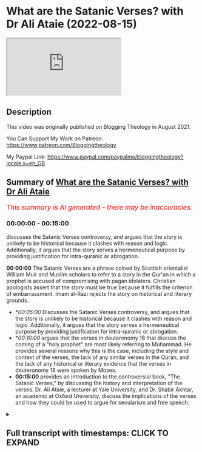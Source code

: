 # What are the Satanic Verses? with Dr Ali Ataie (2022-08-15)

<iframe loading='lazy' allow='autoplay' src='https://www.youtube.com/embed/bIplkk05rd8'></iframe>

## Description

This video was originally published on Blogging Theology in August 2021. 

You Can Support My Work on Patreon:
https://www.patreon.com/Bloggingtheology

My Paypal Link: 
https://www.paypal.com/paypalme/bloggingtheology?locale.x=en_GB

## Summary of [What are the Satanic Verses? with Dr Ali Ataie](https://www.youtube.com/watch?v=bIplkk05rd8)


*<span style="color:red; font-size:125%">This summary is AI generated - there may be inaccuracies</span>. [](/)*

### <a onclick="modifyYTiframeseektime('0')">00:00:00</a> - <a onclick="modifyYTiframeseektime('900')">00:15:00</a>

 discusses the Satanic Verses controversy, and argues that the story is unlikely to be historical because it clashes with reason and logic. Additionally, it argues that the story serves a hermeneutical purpose by providing justification for intra-quranic or abrogation.

**<a onclick="modifyYTiframeseektime('0')">00:00:00</a>** The Satanic Verses are a phrase coined by Scottish orientalist William Muir and Muslim scholars to refer to a story in the Qur'an in which a prophet is accused of compromising with pagan idolaters. Christian apologists assert that the story must be true because it fulfills the criterion of embarrassment. Imam al-Razi rejects the story on historical and literary grounds.
* **<a onclick="modifyYTiframeseektime('300')">00:05:00</a>* Discusses the Satanic Verses controversy, and argues that the story is unlikely to be historical because it clashes with reason and logic. Additionally, it argues that the story serves a hermeneutical purpose by providing justification for intra-quranic or abrogation.
* **<a onclick="modifyYTiframeseektime('600')">00:10:00</a>* argues that the verses in deuteronomy 18 that discuss the coming of a "holy prophet" are most likely referring to Muhammad. He provides several reasons why this is the case, including the style and context of the verses, the lack of any similar verses in the Quran, and the lack of any historical or literary evidence that the verses in deuteronomy 18 were spoken by Moses.
* **<a onclick="modifyYTiframeseektime('900')">00:15:00</a>**  provides an introduction to the controversial book, "The Satanic Verses," by discussing the history and interpretation of the verses. Dr. Ali Ataie, a lecturer at Yale University, and Dr. Shabir Akhtar, an academic at Oxford University, discuss the implications of the verses and how they could be used to argue for secularism and free speech.

<details><summary><h2>Full transcript with timestamps: CLICK TO EXPAND</h2></summary>

<a onclick="modifyYTiframeseektime('0')">0:00:00</a> now now maybe maybe i'll mention this as a as a 
last point um there there's there's one popular    
<a onclick="modifyYTiframeseektime('10')">0:00:10</a> christian contention that i think i should 
probably respond to um because christians    
<a onclick="modifyYTiframeseektime('15')">0:00:15</a> christian apologists are always bringing 
this up um so so christian apologists contend    
<a onclick="modifyYTiframeseektime('21')">0:00:21</a> that the prophet like moses okay um cannot be 
the prophet muhammad peace be upon him because    
<a onclick="modifyYTiframeseektime('28')">0:00:28</a> the prophet apparently violates deuteronomy 18 
20. okay so so just as i said that the christian    
<a onclick="modifyYTiframeseektime('36')">0:00:36</a> jesus the christian jesus violates deuteronomy 18 
16 christian apologists will tell me the prophet    
<a onclick="modifyYTiframeseektime('42')">0:00:42</a> muhammad peace be upon him violates deuteronomy 
18 20. so what does deuteronomy 18 20 say    
<a onclick="modifyYTiframeseektime('49')">0:00:49</a> it says but the prophet who presumes to speak a 
word in my name which i have not commanded him or    
<a onclick="modifyYTiframeseektime('56')">0:00:56</a> who speaks in the name of other gods that prophet 
shall die okay so what are they talking about with    
<a onclick="modifyYTiframeseektime('63')">0:01:03</a> this verse they're talking about the story of the 
satanic verses right of course this was a phrase    
<a onclick="modifyYTiframeseektime('69')">0:01:09</a> that was coined by you know scottish orientalist 
william muir muslim scholars refer to it as    
<a onclick="modifyYTiframeseektime('76')">0:01:16</a> something like that but but as you know christian 
christian apologists they love this story    
<a onclick="modifyYTiframeseektime('83')">0:01:23</a> right they think it's the greatest thing since the    
<a onclick="modifyYTiframeseektime('86')">0:01:26</a> oceans right they think it's the greatest thing 
since sliced sliced bread at holy communion  
<a onclick="modifyYTiframeseektime('95')">0:01:35</a> so as as the story goes and there and there are 
multiple contradictory versions of this story    
<a onclick="modifyYTiframeseektime('101')">0:01:41</a> yeah you know when when the prophet was in necca 
he was reciting surah to najam and he recited  
<a onclick="modifyYTiframeseektime('109')">0:01:49</a> have you not seen these three allat and menat    
<a onclick="modifyYTiframeseektime('113')">0:01:53</a> these were considered to be goddesses among the 
the pagans and then satan apparently whispered    
<a onclick="modifyYTiframeseektime('120')">0:02:00</a> two false verses to the prophet which 
he thought were divine revelation  
<a onclick="modifyYTiframeseektime('131')">0:02:11</a> eventually the prophet the muslims 
and all of the idolaters prostrated    
<a onclick="modifyYTiframeseektime('136')">0:02:16</a> word then spread that the prophet had compromised 
with the idolaters and everything just sort of    
<a onclick="modifyYTiframeseektime('142')">0:02:22</a> got along but then gabriel informed the prophet 
and those verses were removed from the quran so    
<a onclick="modifyYTiframeseektime('149')">0:02:29</a> that's sort of the basic story now christians they 
point out that this story of the satanic verses    
<a onclick="modifyYTiframeseektime('155')">0:02:35</a> it must be true because it fulfills the criterion 
of embarrassment right they say why would a muslim    
<a onclick="modifyYTiframeseektime('162')">0:02:42</a> invent the story why would a muslim invent a 
story that embarrasses the prophet it must be true    
<a onclick="modifyYTiframeseektime('168')">0:02:48</a> so i personally agree with imam al-razi about this 
story okay so imam al-razi he said that this story    
<a onclick="modifyYTiframeseektime('175')">0:02:55</a> not only clashes with the quran and 
the sunnah but also clashes with reason    
<a onclick="modifyYTiframeseektime('182')">0:03:02</a> carl ernst uh who wrote a book called how to read 
the quran he's professor of islamic studies at    
<a onclick="modifyYTiframeseektime('187')">0:03:07</a> chapel hill he also rejects this story on strictly 
historical and literary grounds he's not a very    
<a onclick="modifyYTiframeseektime('194')">0:03:14</a> flimsy basis for the history yeah but but here's 
here's here's my uh here's my response uh first    
<a onclick="modifyYTiframeseektime('200')">0:03:20</a> of all the the criterion of embarrassment is the 
weakest of the criteria of modern historiography    
<a onclick="modifyYTiframeseektime('207')">0:03:27</a> so we shouldn't really over emphasize it and i 
know that uh jonathan brown as you pointed out    
<a onclick="modifyYTiframeseektime('213')">0:03:33</a> uh makes that point in one of your videos um uh he 
makes that point in his in his introductory book    
<a onclick="modifyYTiframeseektime('220')">0:03:40</a> about the prophet peace be upon him now why would 
a muslim make the muslims fabricated hundreds and    
<a onclick="modifyYTiframeseektime('226')">0:03:46</a> hundreds of hadith okay ibn new jersey he actually 
collected he has a book called kitabul moduaat    
<a onclick="modifyYTiframeseektime('233')">0:03:53</a> right the book of fabricated hadith who fabricated 
these hadith jews christians no muslims muslims in    
<a onclick="modifyYTiframeseektime('242')">0:04:02</a> the past foisted lies upon the prophet this is 
a fact it's a sad fact but it's a fact why did    
<a onclick="modifyYTiframeseektime('248')">0:04:08</a> they do this for various reasons people wanted 
to justify their own theological or political    
<a onclick="modifyYTiframeseektime('254')">0:04:14</a> positions people wanted to justify their immoral 
behavior for selfish reasons muslims in positions    
<a onclick="modifyYTiframeseektime('260')">0:04:20</a> of power wanted to keep their power at all costs 
power corrupts you know people had weak faith or    
<a onclick="modifyYTiframeseektime('267')">0:04:27</a> no faith there have always been hypocrites muslims 
fabricated hadith that made the prophet look bad    
<a onclick="modifyYTiframeseektime('274')">0:04:34</a> they made him look like a racist at least 
they tried to do that they did this for their    
<a onclick="modifyYTiframeseektime('278')">0:04:38</a> own selfish reasons they wanted to justify their 
practice of chattel slavery for instance i mean we    
<a onclick="modifyYTiframeseektime('285')">0:04:45</a> can flip the tables on the christian here or ask 
a christian who wrote the infancy gospel of thomas    
<a onclick="modifyYTiframeseektime('291')">0:04:51</a> and they'll say heretics well what was their 
religion they were christian why did the christian    
<a onclick="modifyYTiframeseektime('297')">0:04:57</a> authors of the infancy gospel of thomas write 
that jesus as a child killed another child    
<a onclick="modifyYTiframeseektime('305')">0:05:05</a> and then murdered one of his teachers according 
to the criterion of embarrassment this must be    
<a onclick="modifyYTiframeseektime('311')">0:05:11</a> true i mean why would a christian invent the 
story right so i think they would get the point    
<a onclick="modifyYTiframeseektime('317')">0:05:17</a> but but but secondly in the eyes of the people 
who actually fabricated this particular story    
<a onclick="modifyYTiframeseektime('323')">0:05:23</a> did it really make the prophet look bad was 
it really embarrassing in their eyes exactly    
<a onclick="modifyYTiframeseektime('329')">0:05:29</a> maybe not i personally don't have a problem 
with one or the other but i don't think    
<a onclick="modifyYTiframeseektime('333')">0:05:33</a> it's historical because i understand it's 
flimsy but what it shows is that god through    
<a onclick="modifyYTiframeseektime('338')">0:05:38</a> through the angel gabriel protected the 
prophet from satan's satanic attack um    
<a onclick="modifyYTiframeseektime('345')">0:05:45</a> so it actually confirms uh the authenticity 
of his mission because he was protected    
<a onclick="modifyYTiframeseektime('349')">0:05:49</a> from satan so for me it's not a problem either 
way only if you did it in a tendentious way to    
<a onclick="modifyYTiframeseektime('355')">0:05:55</a> make a political point yeah is the problem 
but there's another way of looking at it    
<a onclick="modifyYTiframeseektime('360')">0:06:00</a> and to see it actually as a confirmation of 
the prophethood because gabriel intervened and  
<a onclick="modifyYTiframeseektime('367')">0:06:07</a> yeah and that's that's iben tamiya's position 
and it's in it's a respectable position right    
<a onclick="modifyYTiframeseektime('373')">0:06:13</a> so yeah on the contrary maybe for 
the people who invented the story    
<a onclick="modifyYTiframeseektime('377')">0:06:17</a> the story demonstrated that god rescued the 
prophet and the believers from the vile of    
<a onclick="modifyYTiframeseektime('382')">0:06:22</a> from the viles of the devil and the story also had 
an exegetical purpose i mean it explained chapter    
<a onclick="modifyYTiframeseektime('388')">0:06:28</a> 22 verse 52 of the quran this idea that you know 
god cancels out what satan throws in so there were    
<a onclick="modifyYTiframeseektime('395')">0:06:35</a> strong theological motivations for fabricating 
the story it provided a subabu nuzu for 2252    
<a onclick="modifyYTiframeseektime('403')">0:06:43</a> as well as justified this type of intra-quranic 
or abrogation so it served a hermeneutical purpose    
<a onclick="modifyYTiframeseektime('411')">0:06:51</a> so but one might ask okay what does 2252 mean then 
when it says god cancels out what satan throws in    
<a onclick="modifyYTiframeseektime('418')">0:06:58</a> was it what is it referring to if not the satanic 
versus incident well according to imam arazi    
<a onclick="modifyYTiframeseektime('426')">0:07:06</a> this just means that the prophets are human 
beings they're not angels they have emotions    
<a onclick="modifyYTiframeseektime('430')">0:07:10</a> and that they're not impervious to temptation yet 
with god's help they're able to overcome their    
<a onclick="modifyYTiframeseektime('436')">0:07:16</a> temptations so nash in this verse is used in the 
linguistic sense of removing or wiping something    
<a onclick="modifyYTiframeseektime('443')">0:07:23</a> away not in the technical sense of a verse 
abrogating another verse but even with this said    
<a onclick="modifyYTiframeseektime('450')">0:07:30</a> the story doesn't make historical sense it clashes 
with reason and logic for one thing it says that    
<a onclick="modifyYTiframeseektime('455')">0:07:35</a> 2252 abrogated the so-called satanic verses this 
is very strange why is it strange a bit ridiculous    
<a onclick="modifyYTiframeseektime('464')">0:07:44</a> because 2252 was revealed in medina many years 
later so were the muslims praying to alat and    
<a onclick="modifyYTiframeseektime('472')">0:07:52</a> el uzza and manat for many years these false 
verses were being recited by the prophet and    
<a onclick="modifyYTiframeseektime('477')">0:07:57</a> the companions for eight years of course not 
this is nonsense secondly and dr shabir ali    
<a onclick="modifyYTiframeseektime('484')">0:08:04</a> as well as some of the study quran commentators 
point this out that if the prophet said that it    
<a onclick="modifyYTiframeseektime('490')">0:08:10</a> that it was okay to pray to these goddesses that 
that would have been the end of his prophetic    
<a onclick="modifyYTiframeseektime('496')">0:08:16</a> career i mean he would have lost all credibility 
in in the eyes of both his followers and enemies    
<a onclick="modifyYTiframeseektime('504')">0:08:24</a> and we can actually i think demonstrate uh what 
the fabricator of the story did he took the    
<a onclick="modifyYTiframeseektime('509')">0:08:29</a> historical kernel of this story and he altered 
it in order to give the appearance of truth    
<a onclick="modifyYTiframeseektime('515')">0:08:35</a> so there is a hadith in bukhari that says the 
prophet recited surah najam and then he prostrated    
<a onclick="modifyYTiframeseektime('521')">0:08:41</a> and the muslims prostrated and the idolaters 
prostrated but it says nothing about satan or    
<a onclick="modifyYTiframeseektime('528')">0:08:48</a> satanic verses or you know these are the high 
flying cranes whose intercession is to be sought    
<a onclick="modifyYTiframeseektime('534')">0:08:54</a> it just says everyone prostrated okay so the 
obvious subtext is that the idolaters were    
<a onclick="modifyYTiframeseektime('539')">0:08:59</a> overcome with awe at the beauty of the prophet's 
recitation and so they prostrated when the prophet    
<a onclick="modifyYTiframeseektime('546')">0:09:06</a> did that's it but what about what about textual 
criticism right so were these verses really part    
<a onclick="modifyYTiframeseektime('554')">0:09:14</a> of the quran so so textual critics look at both 
external and internal evidence and i'll just give    
<a onclick="modifyYTiframeseektime('561')">0:09:21</a> you a quick example from the new testament luke 
22 44 okay it says and being in agony he meaning    
<a onclick="modifyYTiframeseektime('569')">0:09:29</a> jesus prayed more earnestly and his sweat was as 
if great drops of blood falling down on the ground    
<a onclick="modifyYTiframeseektime('578')">0:09:38</a> when we look at the external evidence that is 
the manuscript evidence the manuscript witnesses    
<a onclick="modifyYTiframeseektime('585')">0:09:45</a> for this verse we notice that the earliest 
manuscripts of luke do not contain this verse p69    
<a onclick="modifyYTiframeseektime('592')">0:09:52</a> p75 they don't contain this verse okay internal 
evidence looks at both the christology of luke as    
<a onclick="modifyYTiframeseektime('600')">0:10:00</a> well as luke's style and choice of words okay the 
luke in jesus is basically a stoic philosopher i    
<a onclick="modifyYTiframeseektime('607')">0:10:07</a> mean he's always in control of his emotions aaron 
calls him imperturbable right he can't be bothered    
<a onclick="modifyYTiframeseektime('615')">0:10:15</a> by anything even on on route to the crucifixion 
he's having this lucid conversation with    
<a onclick="modifyYTiframeseektime('621')">0:10:21</a> with women you know don't weep for me weep for 
yourselves there's no cry of dereliction in the    
<a onclick="modifyYTiframeseektime('625')">0:10:25</a> gospel of luke there isn't no father my god my 
god why hast thou forsaken me it's not there right    
<a onclick="modifyYTiframeseektime('633')">0:10:33</a> even though luke had market mark in front of him 
and luke you know father into your hands i commend    
<a onclick="modifyYTiframeseektime('639')">0:10:39</a> my spirit he's always in control so luke 22 44 
conflicts with the luke and jesus's personality    
<a onclick="modifyYTiframeseektime('648')">0:10:48</a> that's one thing secondly this verse interrupts 
a chiasm in the compositional structure of luke's    
<a onclick="modifyYTiframeseektime('655')">0:10:55</a> narrative which is really interesting thirdly 
this verse contains multiple hypox leguminoids    
<a onclick="modifyYTiframeseektime('662')">0:11:02</a> like words that do not appear anywhere else 
in luke's gospel so that's a good indicator    
<a onclick="modifyYTiframeseektime('668')">0:11:08</a> of a second hand writing these verses okay so 
both external and internal evidence support the    
<a onclick="modifyYTiframeseektime('674')">0:11:14</a> exclusion of this verse and fourthly i'll add 
this verse served a specific theological purpose    
<a onclick="modifyYTiframeseektime('682')">0:11:22</a> luke's gospel was beloved to the gnostics 
like marcion many of whom did not believe    
<a onclick="modifyYTiframeseektime('688')">0:11:28</a> that jesus had a an actual physical body so this 
verse was added by the proto-orthodox to prove    
<a onclick="modifyYTiframeseektime('695')">0:11:35</a> that jesus did have a physical body he's sweating 
blood right now just just interrupt their second    
<a onclick="modifyYTiframeseektime('701')">0:11:41</a> uh bar ehrman has written uh a scholarly work 
called the orthodox corruption of scripture    
<a onclick="modifyYTiframeseektime('706')">0:11:46</a> it's an investigation into the uh the 
inscribable alterations that were made to    
<a onclick="modifyYTiframeseektime('711')">0:11:51</a> the uh the manuscript tradition and the particular 
example you mentioned is certainly discussed in in    
<a onclick="modifyYTiframeseektime('716')">0:11:56</a> detail and with that very points if readers want 
to uh explore this further i do recommend bar    
<a onclick="modifyYTiframeseektime('722')">0:12:02</a> it's called the orthodox corruption of scripture 
it gives many examples of where later christian    
<a onclick="modifyYTiframeseektime('727')">0:12:07</a> scribes have altered the text of the new testament 
um and we can show this either to further a more    
<a onclick="modifyYTiframeseektime('733')">0:12:13</a> so-called orthodox theology or other agendas 
or adoptionist or patriotist or whatever so    
<a onclick="modifyYTiframeseektime('739')">0:12:19</a> the text has constantly been fought over by 
different scribes throughout the century so we're    
<a onclick="modifyYTiframeseektime('743')">0:12:23</a> altering it and changing it again and again and 
again yeah but but you're right this is this is    
<a onclick="modifyYTiframeseektime('748')">0:12:28</a> a good example that urban also brings up yeah but 
now if we if we apply yeah and that's an excellent    
<a onclick="modifyYTiframeseektime('753')">0:12:33</a> book the orthodox corruption scripture and if 
that proves to be too robust then he did like    
<a onclick="modifyYTiframeseektime('758')">0:12:38</a> a simpler sort of dummies version of it called um 
misquoting jesus sure yeah he's an academic worker    
<a onclick="modifyYTiframeseektime('765')">0:12:45</a> he's i think meant for other scholars but it's 
readable you're right he did a more popular work  
<a onclick="modifyYTiframeseektime('774')">0:12:54</a> yeah so so what if we applied then uh textual 
criticism to the satanic verses like i just    
<a onclick="modifyYTiframeseektime('781')">0:13:01</a> did to the gospel of luke and i'll end with this 
with respect to external evidence there are zero    
<a onclick="modifyYTiframeseektime('788')">0:13:08</a> manuscripts of the quran that contain these verses 
the satanic verses you can count them on no hands    
<a onclick="modifyYTiframeseektime('794')">0:13:14</a> there are zero pirate of the quran that contain 
these verses so these verses get an f they fail    
<a onclick="modifyYTiframeseektime('802')">0:13:22</a> miserably when it comes to external evidence 
bruce metzger would give them an f what what about    
<a onclick="modifyYTiframeseektime('808')">0:13:28</a> internal evidence do these verses agree with the 
style and context and choice of words and message    
<a onclick="modifyYTiframeseektime('814')">0:13:34</a> of the quran absolutely not there is nothing 
more antithetical to the message of the quran    
<a onclick="modifyYTiframeseektime('820')">0:13:40</a> than these verses also the there are certain 
words in these like that's a hypoxalagaminan very    
<a onclick="modifyYTiframeseektime('827')">0:13:47</a> strange world word you know these cranes you have 
this like form eight passive verb which is very    
<a onclick="modifyYTiframeseektime('836')">0:13:56</a> strange also a hypox lagamnon so this is clearly 
not the author of the quran so these verses    
<a onclick="modifyYTiframeseektime('842')">0:14:02</a> fail when it comes to internal evidence as well so 
the final verdict is that the satanic versus story    
<a onclick="modifyYTiframeseektime('848')">0:14:08</a> from a historical and literary perspective does 
not pass whatsoever the prophet peace be upon him    
<a onclick="modifyYTiframeseektime('856')">0:14:16</a> never spoke in the name of other gods he never 
said anything that god did not command him to say    
<a onclick="modifyYTiframeseektime('861')">0:14:21</a> and ironically in the very same surah 
how does the surah begin surah allah  
<a onclick="modifyYTiframeseektime('872')">0:14:32</a> the prophet never speaks from 
his caprice from his desires  
<a onclick="modifyYTiframeseektime('880')">0:14:40</a> everything that he says is revelation allamahu    
<a onclick="modifyYTiframeseektime('884')">0:14:44</a> he is taught by one mighty in power okay 
so my final conclusion would be that    
<a onclick="modifyYTiframeseektime('891')">0:14:51</a> uh that the best candidate for for deuteronomy 
18 18 is the holy prophet muhammad sallam and    
<a onclick="modifyYTiframeseektime('899')">0:14:59</a> i don't think anyone even comes comes close to 
him no oh that's a that's absolutely marvelous    
<a onclick="modifyYTiframeseektime('906')">0:15:06</a> i i i agree there's a lot of a lot of detail 
there some of which i've not heard before i'm    
<a onclick="modifyYTiframeseektime('911')">0:15:11</a> so pleased to have this on tape uh as a resource 
uh study tool even where as you say initially    
<a onclick="modifyYTiframeseektime('918')">0:15:18</a> people should go away look up the references check 
them uh and investigate this uh further and as i    
<a onclick="modifyYTiframeseektime('923')">0:15:23</a> said also if you want a good general introduction 
to the questions of biblical interpretation the um    
<a onclick="modifyYTiframeseektime('930')">0:15:30</a> the documentary hypothesis the deuteronomistic 
history the history of d the d school as as    
<a onclick="modifyYTiframeseektime('936')">0:15:36</a> as it's known this book will tell you everything 
it's a good introductory text christine hayes i'll    
<a onclick="modifyYTiframeseektime('942')">0:15:42</a> link to it uh she teaches at yale a colleague of 
dale martin who are having on again in a week or    
<a onclick="modifyYTiframeseektime('949')">0:15:49</a> two um i i've read bits of it it's very readable 
accessible uh which is why we published it so um    
<a onclick="modifyYTiframeseektime('955')">0:15:55</a> and also uh next week talking of the satanic 
verses um uh dr shabir akhtar who's an academic    
<a onclick="modifyYTiframeseektime('962')">0:16:02</a> at the university of oxford um he's a towering 
theologian and philosopher um he's gonna appear    
<a onclick="modifyYTiframeseektime('968')">0:16:08</a> next tuesday on blogging theology talking about 
guess what the satanic verses but not the one    
<a onclick="modifyYTiframeseektime('974')">0:16:14</a> not the ones that we're talking about the uh the 
notorious uh so-called novel by salman rushdie the    
<a onclick="modifyYTiframeseektime('981')">0:16:21</a> bushes writer and uh dr um akhtar will be talking 
about um secularism freedom of speech um and the    
<a onclick="modifyYTiframeseektime('990')">0:16:30</a> way that muhammad that the man is is uh uh seen 
as a you know you can insult him and degrade him    
<a onclick="modifyYTiframeseektime('997')">0:16:37</a> in the name of free speech and the implications 
of this satanic verse is novel uh in uk    
<a onclick="modifyYTiframeseektime('1004')">0:16:44</a> um literary history and i know this perhaps 
not had a big impact in the states but for uh    
<a onclick="modifyYTiframeseektime('1009')">0:16:49</a> the british audience uh i i know shaba akhtar and 
he's an outstanding intellect and um i'm sure be    
<a onclick="modifyYTiframeseektime('1015')">0:16:55</a> very interesting so that's a short advert for next 
time um but coming back to today thank you so much    
<a onclick="modifyYTiframeseektime('1023')">0:17:03</a> uh professor ali uh attay and uh for your 
outstanding um introduction to these issues    
<a onclick="modifyYTiframeseektime('1029')">0:17:09</a> such a um a polygon yeah certainly who is a person 
who can uh operate on so many different registers    
<a onclick="modifyYTiframeseektime('1036')">0:17:16</a> linguistically and through various ancient 
texts the bible the quran and so on and there's    
<a onclick="modifyYTiframeseektime('1042')">0:17:22</a> it's a real tree to have this kind of holistic 
synthesized um exposition of the issues rather    
<a onclick="modifyYTiframeseektime('1048')">0:17:28</a> than someone is narrowly focused on just one 
field you you're clearly an expert on many fields    
<a onclick="modifyYTiframeseektime('1054')">0:17:34</a> and it's that kind of multidisciplinary approach 
we really need when we're talking with christians    
<a onclick="modifyYTiframeseektime('1059')">0:17:39</a> and jews and muslims together about all these 
texts so um outstanding um uh work there thank    
<a onclick="modifyYTiframeseektime('1066')">0:17:46</a> you so much sir for your thank you and um you you 
you even suggested you might come again to talk    
<a onclick="modifyYTiframeseektime('1072')">0:17:52</a> about other texts like uh isaiah 42 um which 
is another key key text in the bible much uh    
<a onclick="modifyYTiframeseektime('1081')">0:18:01</a> discussed today countless youtube videos about it 
would be good to have um a scholarly um assessment    
<a onclick="modifyYTiframeseektime('1088')">0:18:08</a> of the evidence and really what does it say and uh 
i think it's a very strong candidate myself for um    
<a onclick="modifyYTiframeseektime('1094')">0:18:14</a> uh the prophet uh of islam and put it that 
way a rather strong candidate for that    
<a onclick="modifyYTiframeseektime('1100')">0:18:20</a> um passage um thank you is there anything else you 
wanted to say sir before we um conclude thank you    
<a onclick="modifyYTiframeseektime('1106')">0:18:26</a> thank you for having me and um you know i again i 
uh encourage people to uh subscribe to the channel    
<a onclick="modifyYTiframeseektime('1113')">0:18:33</a> um i mean this is this is uh this is what it's 
all about right it's it's god talk it's theology    
<a onclick="modifyYTiframeseektime('1122')">0:18:42</a> may god continue to bless you paul and looking 
forward to coming back inshallah thank you so much    
<a onclick="modifyYTiframeseektime('1128')">0:18:48</a> certainly be very welcome and i know there are 
many many people who will watch this um and will    
<a onclick="modifyYTiframeseektime('1134')">0:18:54</a> benefit from enormous i know from your last time 
you were on blogging theology the huge positive uh    
<a onclick="modifyYTiframeseektime('1140')">0:19:00</a> and almost a static um response that people had to 
what you were saying i was quite quite overwhelmed    
<a onclick="modifyYTiframeseektime('1145')">0:19:05</a> by it so i'm sure that'd be the same and uh anyway 
thank you very much i'll end it i think it's been    
<a onclick="modifyYTiframeseektime('1151')">0:19:11</a> two hours but uh it went by very quickly so thank 
you very much indeed thank you paul take care  
</details>